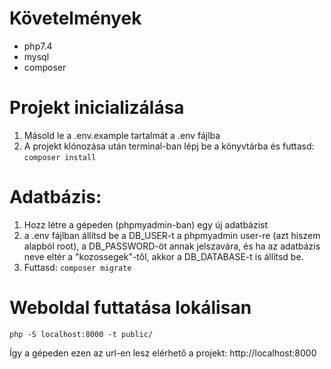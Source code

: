 # Követelmények
- php7.4
- mysql
- composer
# Projekt inicializálása
1. Másold le a .env.example tartalmát a .env fájlba
2. A projekt klónozása után terminal-ban lépj be a könyvtárba és futtasd: `composer install`

# Adatbázis:
1. Hozz létre a gépeden (phpmyadmin-ban) egy új adatbázist
2. a .env fájlban állítsd be a DB_USER-t a phpmyadmin user-re (azt hiszem alapból root), a DB_PASSWORD-öt annak jelszavára, és ha az adatbázis neve eltér a "kozossegek"-től, akkor a DB_DATABASE-t is állítsd be. 
3. Futtasd: `composer migrate`

# Weboldal futtatása lokálisan

    php -S localhost:8000 -t public/
Így a gépeden ezen az url-en lesz elérhető a projekt: http://localhost:8000
